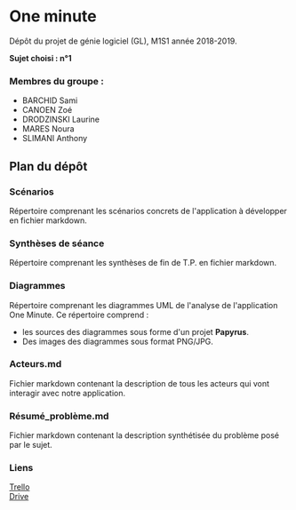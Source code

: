 
# One minute

Dépôt du projet de génie logiciel (GL), M1S1 année 2018-2019.

**Sujet choisi : n°1**

### Membres du groupe : 
- BARCHID Sami
- CANOEN Zoé
- DRODZINSKI Laurine
- MARES Noura
- SLIMANI Anthony

## Plan du dépôt

### Scénarios
Répertoire comprenant les scénarios concrets de l'application à développer en fichier markdown.

### Synthèses de séance
Répertoire comprenant les synthèses de fin de T.P. en fichier markdown.

### Diagrammes
Répertoire comprenant les diagrammes UML de l'analyse de l'application One Minute. Ce répertoire comprend :

- les sources des diagrammes sous forme d'un projet **Papyrus**.
- Des images des diagrammes sous format PNG/JPG.

### Acteurs.md
Fichier markdown contenant la description de tous les acteurs qui vont interagir avec notre application.

### Résumé_problème.md
Fichier markdown contenant la description synthétisée du problème posé par le sujet.

### Liens
[Trello](https://trello.com/b/yhk9PMvy/organisation-projet)  
[Drive](https://drive.google.com/drive/folders/19X1wbLQjbzldK7ikHfu9jtJR6lw1aFtA)
